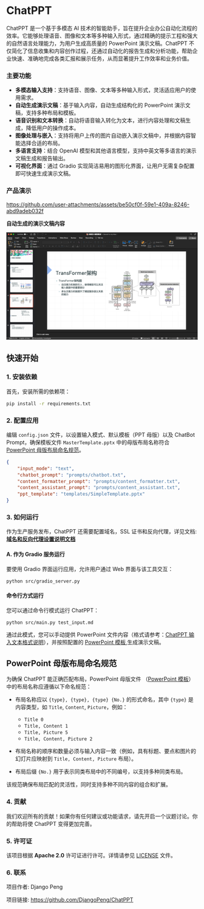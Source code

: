 # ChatPPT

ChatPPT 是一个基于多模态 AI 技术的智能助手，旨在提升企业办公自动化流程的效率。它能够处理语音、图像和文本等多种输入形式，通过精确的提示工程和强大的自然语言处理能力，为用户生成高质量的 PowerPoint 演示文稿。ChatPPT 不仅简化了信息收集和内容创作过程，还通过自动化的报告生成和分析功能，帮助企业快速、准确地完成各类汇报和展示任务，从而显著提升工作效率和业务价值。

### 主要功能

- **多模态输入支持**：支持语音、图像、文本等多种输入形式，灵活适应用户的使用需求。
- **自动生成演示文稿**：基于输入内容，自动生成结构化的 PowerPoint 演示文稿，支持多种布局和模板。
- **语音识别和文本转换**：自动将语音输入转化为文本，进行内容处理和文稿生成，降低用户的操作成本。
- **图像处理与嵌入**：支持将用户上传的图片自动嵌入演示文稿中，并根据内容智能选择合适的布局。
- **多语言支持**：结合 OpenAI 模型和其他语言模型，支持中英文等多语言的演示文稿生成和报告输出。
- **可视化界面**：通过 Gradio 实现简洁易用的图形化界面，让用户无需复杂配置即可快速生成演示文稿。

### 产品演示

https://github.com/user-attachments/assets/be50cf0f-59e1-409a-8246-abd9adeb032f


**自动生成的演示文稿内容**

![chatppt_presentation_demo](images/chatppt_presentation_demo.png)

## 快速开始

### 1. 安装依赖

首先，安装所需的依赖项：

```sh
pip install -r requirements.txt
```

### 2. 配置应用

编辑 `config.json` 文件，以设置输入模式、默认模板（PPT 母版）以及 ChatBot Prompt，确保模板文件 `MasterTemplate.pptx` 中的母版布局名称符合[PowerPoint 母版布局命名规范](#powerpoint-母版布局命名规范)。


```json
{
    "input_mode": "text",
    "chatbot_prompt": "prompts/chatbot.txt",
    "content_formatter_prompt": "prompts/content_formatter.txt",
    "content_assistant_prompt": "prompts/content_assistant.txt",
    "ppt_template": "templates/SimpleTemplate.pptx"
}
```

### 3. 如何运行

作为生产服务发布，ChatPPT 还需要配置域名，SSL 证书和反向代理，详见文档:**[域名和反向代理设置说明文档](docs/proxy.md)**

#### A. 作为 Gradio 服务运行

要使用 Gradio 界面运行应用，允许用户通过 Web 界面与该工具交互：

```sh
python src/gradio_server.py
```

#### 命令行方式运行

您可以通过命令行模式运行 ChatPPT：

```sh
python src/main.py test_input.md
```

通过此模式，您可以手动提供 PowerPoint 文件内容（格式请参考：[ChatPPT 输入文本格式说明](docs/ppt_input_format.md)），并按照配置的 [PowerPoint 模板](templates/MasterTemplate.pptx),生成演示文稿。

## PowerPoint 母版布局命名规范

为确保 ChatPPT 能正确匹配布局，PowerPoint 母版文件 （[PowerPoint 模板](templates/MasterTemplate.pptx)） 中的布局名称应遵循以下命名规范：

- 布局名称应以 `{type}, {type}, {type} {No.}` 的形式命名，其中 `{type}` 是内容类型，如 `Title`, `Content`, `Picture`，例如：
  - `Title 0`
  - `Title, Content 1`
  - `Title, Picture 5`
  - `Title, Content, Picture 2`
  
- 布局名称的顺序和数量必须与输入内容一致（例如，具有标题、要点和图片的幻灯片应映射到 `Title, Content, Picture` 布局）。
- 布局后缀 `{No.}` 用于表示同类布局中的不同编号，以支持多种同类布局。
  
该规范确保布局匹配的灵活性，同时支持多种不同内容的组合和扩展。

### 4. 贡献

我们欢迎所有的贡献！如果你有任何建议或功能请求，请先开启一个议题讨论。你的帮助将使 ChatPPT 变得更加完善。

### 5. 许可证

该项目根据 **Apache 2.0** 许可证进行许可。详情请参见 [LICENSE](LICENSE) 文件。

### 6. 联系

项目作者: Django Peng

项目链接: https://github.com/DjangoPeng/ChatPPT
